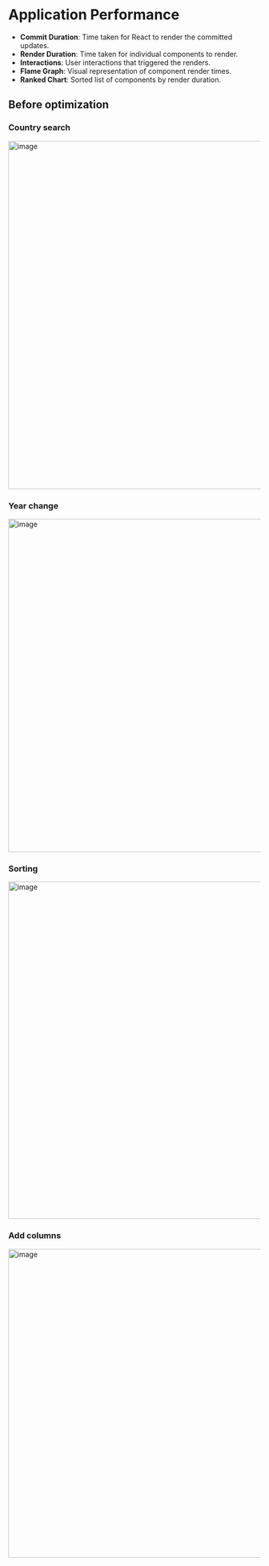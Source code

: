 # Application Performance

- **Commit Duration**: Time taken for React to render the committed updates.
- **Render Duration**: Time taken for individual components to render.
- **Interactions**: User interactions that triggered the renders.
- **Flame Graph**: Visual representation of component render times.
- **Ranked Chart**: Sorted list of components by render duration.

## Before optimization

### Country search

<img width="941" height="695" alt="image" src="https://github.com/user-attachments/assets/71471232-310b-4c37-84e8-4874ca11b1f3" />

### Year change

<img width="937" height="665" alt="image" src="https://github.com/user-attachments/assets/c7cdd1ed-9e92-4874-99fc-d256839d6932" />

### Sorting

<img width="1037" height="673" alt="image" src="https://github.com/user-attachments/assets/97f26060-c4c4-4d99-9cff-aab50f8701ed" />

### Add columns

<img width="1025" height="616" alt="image" src="https://github.com/user-attachments/assets/2cfdff55-35f3-48e4-a109-539074194433" />

